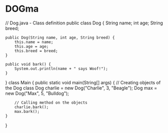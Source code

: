 # DOGma
// Dog.java - Class definition
public class Dog {
    String name;
    int age;
    String breed;

    public Dog(String name, int age, String breed) {
        this.name = name;
        this.age = age;
        this.breed = breed;
    }

    public void bark() {
        System.out.println(name + " says Woof!");
    }
}
class Main {
    public static void main(String[] args) {
        // Creating objects of the Dog class
        Dog charlie = new Dog("Charlie", 3, "Beagle");
        Dog max = new Dog("Max", 5, "Bulldog");

        // Calling method on the objects
        charlie.bark();
        max.bark();
    }
}
